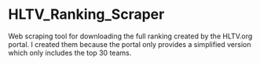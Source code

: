 # HLTV_Ranking_Scraper

Web scraping tool for downloading the full ranking created by the HLTV.org portal. 
I created them because the portal only provides a simplified version which only includes the top 30 teams.
